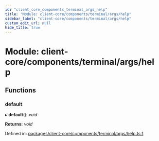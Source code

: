 ```yaml
---
id: "client_core_components_terminal_args_help"
title: "Module: client-core/components/terminal/args/help"
sidebar_label: "client-core/components/terminal/args/help"
custom_edit_url: null
hide_title: true
---
```


# Module: client-core/components/terminal/args/help

## Functions

### default

▸ **default**(): *void*

**Returns:** *void*

Defined in: [packages/client-core/components/terminal/args/help.ts:1](https://github.com/xr3ngine/xr3ngine/blob/9d253dc38/packages/client-core/components/terminal/args/help.ts#L1)
